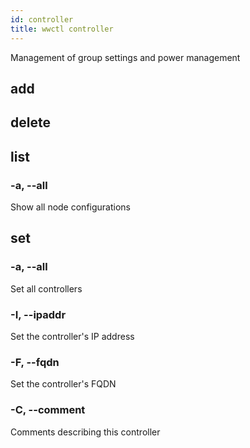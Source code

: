 ```yaml
---
id: controller
title: wwctl controller
---
```


Management of group settings and power management

## add

## delete

## list

### -a, --all
Show all node configurations

## set

### -a, --all
Set all controllers

### -I, --ipaddr
Set the controller's IP address

### -F, --fqdn
Set the controller's FQDN

### -C, --comment
Comments describing this controller
